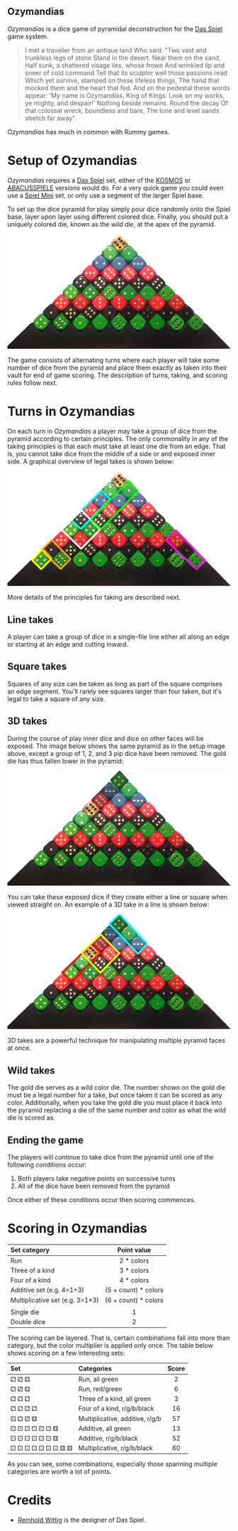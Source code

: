 Ozymandias
-------

*Ozymandias* is a dice game of pyramidal deconstruction for the [Das Spiel](http://boardgamegeek.com/boardgame/2229/spiel) game system.

> I met a traveller from an antique land
> Who said: "Two vast and trunkless legs of stone
> Stand in the desert. Near them on the sand,
> Half sunk, a shattered visage lies, whose frown
> And wrinkled lip and sneer of cold command
> Tell that its sculptor well those passions read
> Which yet survive, stamped on these lifeless things,
> The hand that mocked them and the heart that fed.
> And on the pedestal these words appear:
> 'My name is Ozymandias, King of Kings:
> Look on my works, ye mighty, and despair!'
> Nothing beside remains. Round the decay
> Of that colossal wreck, boundless and bare,
> The lone and level sands stretch far away". 

*Ozymandias* has much in common with Rummy games.

Setup of Ozymandias
===================

*Ozymandias* requires a [Das Spiel](http://boardgamegeek.com/boardgame/2229/spiel) set, either of the [KOSMOS](http://boardgamegeek.com/boardgameversion/28556/german-third-edition) or  [ABACUSSPIELE](http://boardgamegeek.com/boardgamepublisher/29/abacusspiele) versions would do.  For a very quick game you could even use a [Spiel Mini](http://boardgamegeek.com/boardgame/110073/spiel-mini) set, or only use a segment of the larger Spiel base.

To set up the dice pyramid for play simply pour dice randomly onto the Spiel base, layer upon layer using different colored dice.  Finally, you should put a uniquely colored die, known as the *wild die*, at the apex of the pyramid.

![pyramid](https://raw.githubusercontent.com/fogus/spiel/master/wurfelspiel/ozymandias/graphics/dice-pyramid.png)

The game consists of alternating turns where each player will take some number of dice from the pyramid and place them exactly as taken into their vault for end of game scoring.  The description of turns, taking, and scoring rules follow next.

Turns in Ozymandias
===================

On each turn in *Ozymandias* a player may take a group of dice from the pyramid according to certain principles.  The only commonality in any of the taking principles is that each must take at least one die from an edge.  That is, you cannot take dice from the middle of a side or and exposed inner side.  A graphical overview of legal takes is shown below:

![takes](https://raw.githubusercontent.com/fogus/spiel/master/wurfelspiel/ozymandias/graphics/dice-takes.png)

More details of the principles for taking are described next.

Line takes
-----------

A player can take a group of dice in a single-file line either all along an edge or starting at an edge and cutting inward.

Square takes
------------

Squares of any size can be taken as long as part of the square comprises an edge segment.  You'll rarely see squares larger than four taken, but it's legal to take a square of any size.

3D takes
--------

During the course of play inner dice and dice on other faces will be exposed.  The image below shows the same pyramid as in the setup image above, except a group of 1, 2, and 3 pip dice have been removed.  The gold die has thus fallen lower in the pyramid:

![takes](https://raw.githubusercontent.com/fogus/spiel/master/wurfelspiel/ozymandias/graphics/dice-layers.png)

You can take these exposed dice if they create either a line or square when viewed straight on.  An example of a 3D take in a line is shown below:

![takes](https://raw.githubusercontent.com/fogus/spiel/master/wurfelspiel/ozymandias/graphics/dice-layered-takes.png)

3D takes are a powerful technique for manipulating multiple pyramid faces at once.

Wild takes
----------

The gold die serves as a wild color die.  The number shown on the gold die must be a legal number for a take, but once taken it can be scored as any color.  Additionally, when you take the gold die you must place it back into the pyramid replacing a die of the same number and color as what the wild die is scored as.

Ending the game
---------------

The players will continue to take dice from the pyramid until one of the following conditions occur:

 1. Both players take negative points on successive turns
 2. All of the dice have been removed from the pyramid

Once either of these conditions occur then scoring commences.


Scoring in Ozymandias
=====================

 Set category                    | Point value
 :-------------------------------|:----------:
 Run                             |  2 * colors
 Three of a kind                 |  3 * colors
 Four of a kind                  |  4 * colors
 Additive set (e.g. 4=1+3)       | (5 + count) * colors
 Multiplicative set (e.g. 3=1*3) | (6 + count) * colors
                                 |
 Single die                      | 1
 Double dice                     | 2

The scoring can be layered.  That is, certain combinations fall into more than category, but the color multiplier is applied only once.  The table below shows scoring on a few interesting sets:

 Set                        | Categories                         | Score
 :--------------------------|:-----------------------------------|:----:
 ⚁  ⚂  ⚃                    | Run, all green                     | 2
 ⚁  ⚂  ⚃                    | Run, red/green                     | 6
 ⚁  ⚁  ⚁                    | Three of a kind, all green         | 3
 ⚁  ⚁  ⚁  ⚁                 | Four of a kind, r/g/b/black        | 16
 ⚀  ⚁  ⚂  ⚅                 | Multiplicative, additive, r/g/b    | 57
 ⚀  ⚀  ⚀  ⚀  ⚀  ⚀  ⚅        | Additive, all green                | 13
 ⚀  ⚀  ⚀  ⚀  ⚀  ⚀  ⚅        | Additive, r/g/b/black              | 52
 ⚀  ⚀  ⚀  ⚀  ⚀  ⚀  ⚀  ⚅  ⚅  | Multiplicative, r/g/b/black        | 60

As you can see, some combinations, especially those spanning multiple categories are worth a lot of points.

Credits
=======

 * [Reinhold Wittig](http://www.perlhuhn.de/) is the designer of Das Spiel.
 